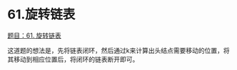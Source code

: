 # 61.旋转链表

[题目：61. 旋转链表](https://leetcode.cn/problems/rotate-list/)

这道题的想法是，先将链表闭环，然后通过k来计算出头结点需要移动的位置，将其移动到相应位置后，将闭环的链表断开即可。